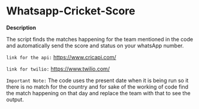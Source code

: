 # Whatsapp-Cricket-Score
**Description**

The script finds the matches happening for the team mentioned in the code and automatically send the score and status on your whatsApp number.

`link for the api:` https://www.cricapi.com/

`link for twilio:` https://www.twilio.com/

`Important Note:` The code uses the present date when it is being run so it there is no match for the country and for sake of the working of code find the match happening on that day and replace the team with that to see the output.

